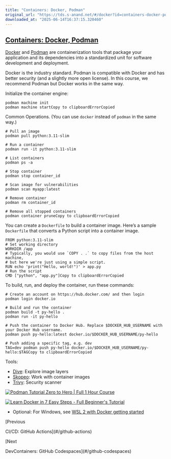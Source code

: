 ```yaml
---
title: "Containers: Docker, Podman"
original_url: "https://tds.s-anand.net/#/docker?id=containers-docker-podman"
downloaded_at: "2025-06-14T16:37:15.320460"
---
```


[Containers: Docker, Podman](#/docker?id=containers-docker-podman)
------------------------------------------------------------------

[Docker](https://www.docker.com/) and [Podman](https://podman.io/) are containerization tools that package your application and its dependencies into a standardized unit for software development and deployment.

Docker is the industry standard. Podman is compatible with Docker and has better security (and a slightly more open license). In this course, we recommend Podman but Docker works in the same way.

Initialize the container engine:

```
podman machine init
podman machine startCopy to clipboardErrorCopied
```

Common Operations. (You can use `docker` instead of `podman` in the same way.)

```
# Pull an image
podman pull python:3.11-slim

# Run a container
podman run -it python:3.11-slim

# List containers
podman ps -a

# Stop container
podman stop container_id

# Scan image for vulnerabilities
podman scan myapp:latest

# Remove container
podman rm container_id

# Remove all stopped containers
podman container pruneCopy to clipboardErrorCopied
```

You can create a `Dockerfile` to build a container image. Here’s a sample `Dockerfile` that converts a Python script into a container image.

```
FROM python:3.11-slim
# Set working directory
WORKDIR /app
# Typically, you would use `COPY . .` to copy files from the host machine,
# but here we're just using a simple script.
RUN echo 'print("Hello, world!")' > app.py
# Run the script
CMD ["python", "app.py"]Copy to clipboardErrorCopied
```

To build, run, and deploy the container, run these commands:

```
# Create an account on https://hub.docker.com/ and then login
podman login docker.io

# Build and run the container
podman build -t py-hello .
podman run -it py-hello

# Push the container to Docker Hub. Replace $DOCKER_HUB_USERNAME with your Docker Hub username.
podman push py-hello:latest docker.io/$DOCKER_HUB_USERNAME/py-hello

# Push adding a specific tag, e.g. dev
TAG=dev podman push py-hello docker.io/$DOCKER_HUB_USERNAME/py-hello:$TAGCopy to clipboardErrorCopied
```

Tools:

* [Dive](https://github.com/wagoodman/dive): Explore image layers
* [Skopeo](https://github.com/containers/skopeo): Work with container images
* [Trivy](https://github.com/aquasecurity/trivy): Security scanner

[![Podman Tutorial Zero to Hero | Full 1 Hour Course](https://i.ytimg.com/vi_webp/YXfA5O5Mr18/sddefault.webp)](https://youtu.be/YXfA5O5Mr18)

[![Learn Docker in 7 Easy Steps - Full Beginner's Tutorial](https://i.ytimg.com/vi_webp/gAkwW2tuIqE/sddefault.webp)](https://youtu.be/gAkwW2tuIqE)

* Optional: For Windows, see [WSL 2 with Docker getting started](https://youtu.be/5RQbdMn04Oc)

[Previous

CI/CD: GitHub Actions](#/github-actions)

[Next

DevContainers: GitHub Codespaces](#/github-codespaces)